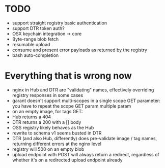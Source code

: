 # TODO

 * support straight registry basic authentication
 * support DTR token auth?
 * OSX keychain integration -> core
 * Byte-range blob fetch
 * resumable upload
 * consume and present error payloads as returned by the registry
 * bash auto-completion

# Everything that is wrong now

 * nginx in Hub and DTR are "validating" names, effectively overriding registry responses in some cases
 * garant doesn't support multi-scopes in a single scope GET parameter: you have to repeat the scope GET param multiple param
 * on an empty image, for tags GET:
  * Hub returns a 404
  * DTR returns a 200 with a [] body
  * OSS registry likely behaves as the Hub
 * rewrite to schema v1 seems busted in DTR
 * DTR (and also Hub, differently) does pre-validate image / tag names, returning different errors at the nginx level
 * registry will 500 on an empty blob
 * upload endpoint with POST will always return a redirect, regardless of whether it's on a redirected upload endpoint already
